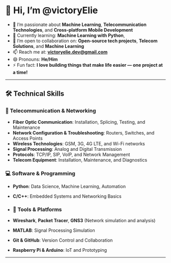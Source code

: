 # 👋 Hi, I’m @victoryElie

- 👀 I’m passionate about **Machine Learning**, **Telecommunication Technologies**, and **Cross-platform Mobile Development**
- 🌱 Currently learning: **Machine Learning with Python**,
- 💬 I’m open to collaboration on: **Open-source tech projects**, **Telecom Solutions**, and **Machine Learning**
- 📫 Reach me at: **victoryelie.dev@gmail.com**
- 😄 Pronouns: **He/Him**
- ⚡ Fun fact: **I love building things that make life easier — one project at a time!**

---

## 🛠 Technical Skills

### 📡 Telecommunication & Networking
- **Fiber Optic Communication**: Installation, Splicing, Testing, and Maintenance
- **Network Configuration & Troubleshooting**: Routers, Switches, and Access Points
- **Wireless Technologies**: GSM, 3G, 4G LTE, and Wi-Fi networks
- **Signal Processing**: Analog and Digital Transmission
- **Protocols**: TCP/IP, SIP, VoIP, and Network Management
- **Telecom Equipment**: Installation, Maintenance, and Diagnostics

### 💻 Software & Programming
- **Python**: Data Science, Machine Learning, Automation
- **C/C++**: Embedded Systems and Networking Basics
  
- ### 🔧 Tools & Platforms
- **Wireshark**, **Packet Tracer**, **GNS3** (Network simulation and analysis)
- **MATLAB**: Signal Processing Simulation
- **Git & GitHub**: Version Control and Collaboration
- **Raspberry Pi & Arduino**: IoT and Prototyping

---

<!---
victoryElie/victoryElie is a ✨ special ✨ repository because its `README.md` (this file) appears on your GitHub profile.
You can click the Preview link to take a look at your changes.
--->

